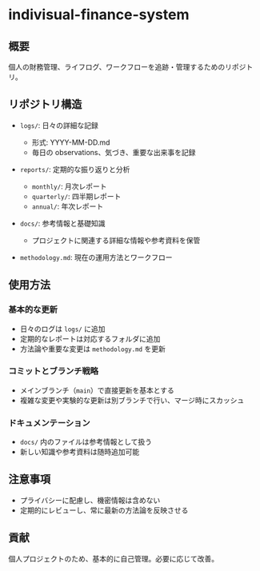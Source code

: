 # indivisual-finance-system

## 概要
個人の財務管理、ライフログ、ワークフローを追跡・管理するためのリポジトリ。

## リポジトリ構造

- `logs/`: 日々の詳細な記録
  - 形式: YYYY-MM-DD.md
  - 毎日の observations、気づき、重要な出来事を記録

- `reports/`: 定期的な振り返りと分析
  - `monthly/`: 月次レポート
  - `quarterly/`: 四半期レポート
  - `annual/`: 年次レポート

- `docs/`: 参考情報と基礎知識
  - プロジェクトに関連する詳細な情報や参考資料を保管

- `methodology.md`: 現在の運用方法とワークフロー

## 使用方法

### 基本的な更新
- 日々のログは `logs/` に追加
- 定期的なレポートは対応するフォルダに追加
- 方法論や重要な変更は `methodology.md` を更新

### コミットとブランチ戦略
- メインブランチ（`main`）で直接更新を基本とする
- 複雑な変更や実験的な更新は別ブランチで行い、マージ時にスカッシュ

### ドキュメンテーション
- `docs/` 内のファイルは参考情報として扱う
- 新しい知識や参考資料は随時追加可能

## 注意事項
- プライバシーに配慮し、機密情報は含めない
- 定期的にレビューし、常に最新の方法論を反映させる

## 貢献
個人プロジェクトのため、基本的に自己管理。必要に応じて改善。
